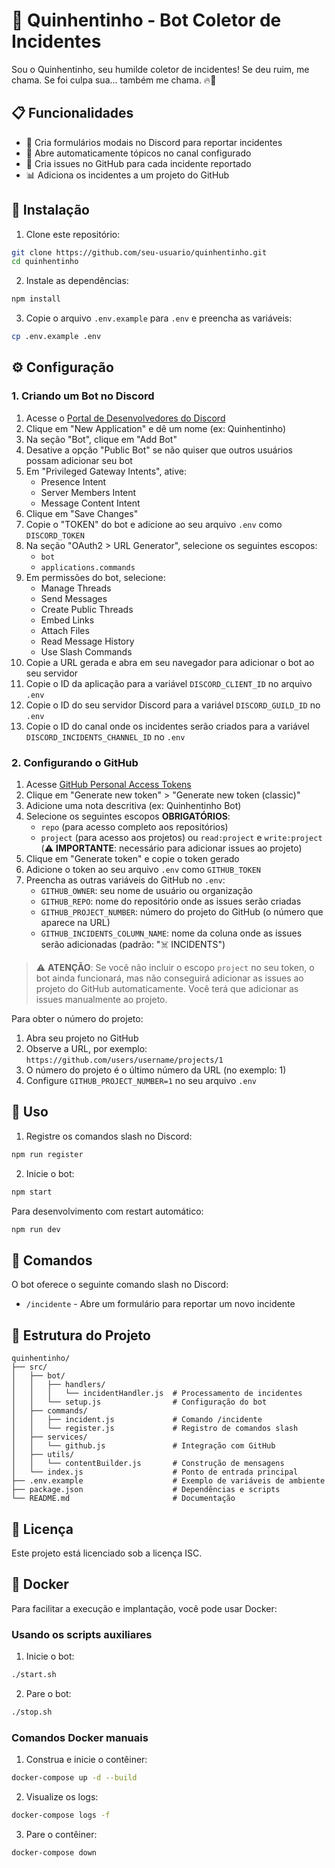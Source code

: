 # 🤖 Quinhentinho - Bot Coletor de Incidentes

Sou o Quinhentinho, seu humilde coletor de incidentes! Se deu ruim, me chama. Se foi culpa sua… também me chama. 🔥🤖

## 📋 Funcionalidades

- 📝 Cria formulários modais no Discord para reportar incidentes
- 🧵 Abre automaticamente tópicos no canal configurado
- 🐙 Cria issues no GitHub para cada incidente reportado
- 📊 Adiciona os incidentes a um projeto do GitHub

## 🚀 Instalação

1. Clone este repositório:
```bash
git clone https://github.com/seu-usuario/quinhentinho.git
cd quinhentinho
```

2. Instale as dependências:
```bash
npm install
```

3. Copie o arquivo `.env.example` para `.env` e preencha as variáveis:
```bash
cp .env.example .env
```

## ⚙️ Configuração

### 1. Criando um Bot no Discord

1. Acesse o [Portal de Desenvolvedores do Discord](https://discord.com/developers/applications)
2. Clique em "New Application" e dê um nome (ex: Quinhentinho)
3. Na seção "Bot", clique em "Add Bot"
4. Desative a opção "Public Bot" se não quiser que outros usuários possam adicionar seu bot
5. Em "Privileged Gateway Intents", ative:
   - Presence Intent
   - Server Members Intent
   - Message Content Intent
6. Clique em "Save Changes"
7. Copie o "TOKEN" do bot e adicione ao seu arquivo `.env` como `DISCORD_TOKEN`
8. Na seção "OAuth2 > URL Generator", selecione os seguintes escopos:
   - `bot`
   - `applications.commands`
9. Em permissões do bot, selecione:
   - Manage Threads
   - Send Messages
   - Create Public Threads
   - Embed Links
   - Attach Files
   - Read Message History
   - Use Slash Commands
10. Copie a URL gerada e abra em seu navegador para adicionar o bot ao seu servidor
11. Copie o ID da aplicação para a variável `DISCORD_CLIENT_ID` no arquivo `.env`
12. Copie o ID do seu servidor Discord para a variável `DISCORD_GUILD_ID` no `.env`
13. Copie o ID do canal onde os incidentes serão criados para a variável `DISCORD_INCIDENTS_CHANNEL_ID` no `.env`

### 2. Configurando o GitHub

1. Acesse [GitHub Personal Access Tokens](https://github.com/settings/tokens)
2. Clique em "Generate new token" > "Generate new token (classic)"
3. Adicione uma nota descritiva (ex: Quinhentinho Bot)
4. Selecione os seguintes escopos **OBRIGATÓRIOS**:
   - `repo` (para acesso completo aos repositórios)
   - `project` (para acesso aos projetos) ou `read:project` e `write:project` (⚠️ **IMPORTANTE**: necessário para adicionar issues ao projeto)
5. Clique em "Generate token" e copie o token gerado
6. Adicione o token ao seu arquivo `.env` como `GITHUB_TOKEN`
7. Preencha as outras variáveis do GitHub no `.env`:
   - `GITHUB_OWNER`: seu nome de usuário ou organização
   - `GITHUB_REPO`: nome do repositório onde as issues serão criadas
   - `GITHUB_PROJECT_NUMBER`: número do projeto do GitHub (o número que aparece na URL)
   - `GITHUB_INCIDENTS_COLUMN_NAME`: nome da coluna onde as issues serão adicionadas (padrão: "☠️ INCIDENTS")

> ⚠️ **ATENÇÃO**: Se você não incluir o escopo `project` no seu token, o bot ainda funcionará, mas não conseguirá adicionar as issues ao projeto do GitHub automaticamente. Você terá que adicionar as issues manualmente ao projeto.

Para obter o número do projeto:
1. Abra seu projeto no GitHub
2. Observe a URL, por exemplo: `https://github.com/users/username/projects/1`
3. O número do projeto é o último número da URL (no exemplo: 1)
4. Configure `GITHUB_PROJECT_NUMBER=1` no seu arquivo `.env`

## 🚀 Uso

1. Registre os comandos slash no Discord:
```bash
npm run register
```

2. Inicie o bot:
```bash
npm start
```

Para desenvolvimento com restart automático:
```bash
npm run dev
```

## 📝 Comandos

O bot oferece o seguinte comando slash no Discord:

- `/incidente` - Abre um formulário para reportar um novo incidente

## 🧩 Estrutura do Projeto

```
quinhentinho/
├── src/
│   ├── bot/
│   │   ├── handlers/
│   │   │   └── incidentHandler.js  # Processamento de incidentes
│   │   └── setup.js                # Configuração do bot
│   ├── commands/
│   │   ├── incident.js             # Comando /incidente
│   │   └── register.js             # Registro de comandos slash
│   ├── services/
│   │   └── github.js               # Integração com GitHub
│   ├── utils/
│   │   └── contentBuilder.js       # Construção de mensagens
│   └── index.js                    # Ponto de entrada principal
├── .env.example                    # Exemplo de variáveis de ambiente
├── package.json                    # Dependências e scripts
└── README.md                       # Documentação
```

## 📄 Licença

Este projeto está licenciado sob a licença ISC.

## 🐳 Docker

Para facilitar a execução e implantação, você pode usar Docker:

### Usando os scripts auxiliares

1. Inicie o bot:
```bash
./start.sh
```

2. Pare o bot:
```bash
./stop.sh
```

### Comandos Docker manuais

1. Construa e inicie o contêiner:
```bash
docker-compose up -d --build
```

2. Visualize os logs:
```bash
docker-compose logs -f
```

3. Pare o contêiner:
```bash
docker-compose down
```
